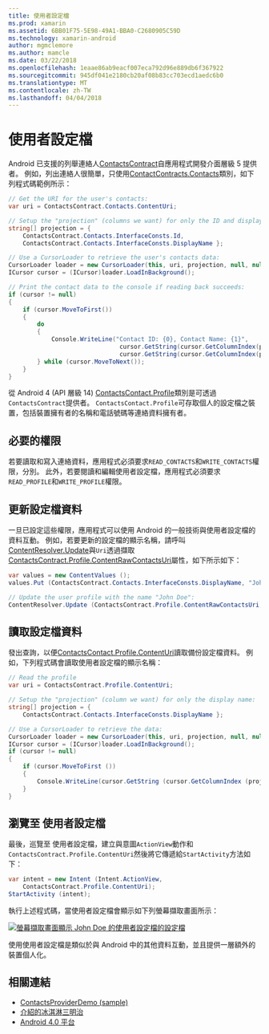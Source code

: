 ```yaml
---
title: 使用者設定檔
ms.prod: xamarin
ms.assetid: 6BB01F75-5E98-49A1-BBA0-C2680905C59D
ms.technology: xamarin-android
author: mgmclemore
ms.author: mamcle
ms.date: 03/22/2018
ms.openlocfilehash: 1eaae86ab9eacf007eca792d96e889db6f367922
ms.sourcegitcommit: 945df041e2180cb20af08b83cc703ecd1aedc6b0
ms.translationtype: MT
ms.contentlocale: zh-TW
ms.lasthandoff: 04/04/2018
---
```

# <a name="user-profile"></a>使用者設定檔

Android 已支援的列舉連絡人[ContactsContract](https://developer.xamarin.com/api/type/Android.Provider.ContactsContract/)自應用程式開發介面層級 5 提供者。 例如，列出連絡人很簡單，只使用[ContactContracts.Contacts](https://developer.xamarin.com/api/type/Android.Provider.ContactsContract+Contacts/)類別，如下列程式碼範例所示：

```csharp
// Get the URI for the user's contacts:
var uri = ContactsContract.Contacts.ContentUri;

// Setup the "projection" (columns we want) for only the ID and display name:
string[] projection = {
    ContactsContract.Contacts.InterfaceConsts.Id, 
    ContactsContract.Contacts.InterfaceConsts.DisplayName };

// Use a CursorLoader to retrieve the user's contacts data:
CursorLoader loader = new CursorLoader(this, uri, projection, null, null, null);
ICursor cursor = (ICursor)loader.LoadInBackground();

// Print the contact data to the console if reading back succeeds:
if (cursor != null)
{
    if (cursor.MoveToFirst())
    {
        do
        {
            Console.WriteLine("Contact ID: {0}, Contact Name: {1}",
                               cursor.GetString(cursor.GetColumnIndex(projection[0])),
                               cursor.GetString(cursor.GetColumnIndex(projection[1])));
        } while (cursor.MoveToNext());
    }
}
```

從 Android 4 (API 層級 14) [ContactsContact.Profile](https://developer.xamarin.com/api/type/Android.Provider.ContactsContract+Profile/)類別是可透過`ContactsContract`提供者。 `ContactsContact.Profile`可存取個人的設定檔之裝置，包括裝置擁有者的名稱和電話號碼等連絡資料擁有者。


## <a name="required-permissions"></a>必要的權限

若要讀取和寫入連絡資料，應用程式必須要求`READ_CONTACTS`和`WRITE_CONTACTS`權限，分別。
此外，若要閱讀和編輯使用者設定檔，應用程式必須要求`READ_PROFILE`和`WRITE_PROFILE`權限。


## <a name="updating-profile-data"></a>更新設定檔資料

一旦已設定這些權限，應用程式可以使用 Android 的一般技術與使用者設定檔的資料互動。 例如，若要更新的設定檔的顯示名稱，請呼叫[ContentResolver.Update](https://developer.xamarin.com/api/member/Android.Content.ContentResolver.Update)與`Uri`透過擷取[ContactsContract.Profile.ContentRawContactsUri](https://developer.xamarin.com/api/property/Android.Provider.ContactsContract+Profile.ContentRawContactsUri/)屬性，如下所示如下：

```csharp
var values = new ContentValues ();
values.Put (ContactsContract.Contacts.InterfaceConsts.DisplayName, "John Doe");

// Update the user profile with the name "John Doe":
ContentResolver.Update (ContactsContract.Profile.ContentRawContactsUri, values, null, null);
```

## <a name="reading-profile-data"></a>讀取設定檔資料

發出查詢，以便[ContactsContact.Profile.ContentUri](https://developer.xamarin.com/api/property/Android.Provider.ContactsContract+Profile.ContentUri/)讀取備份設定檔資料。 例如，下列程式碼會讀取使用者設定檔的顯示名稱：

```csharp
// Read the profile
var uri = ContactsContract.Profile.ContentUri;

// Setup the "projection" (column we want) for only the display name:
string[] projection = {
    ContactsContract.Contacts.InterfaceConsts.DisplayName };

// Use a CursorLoader to retrieve the data:
CursorLoader loader = new CursorLoader(this, uri, projection, null, null, null);
ICursor cursor = (ICursor)loader.LoadInBackground();
if (cursor != null)
{
    if (cursor.MoveToFirst ())
    {
        Console.WriteLine(cursor.GetString (cursor.GetColumnIndex (projection [0])));
    }
}
```

## <a name="navigating-to-the-user-profile"></a>瀏覽至 使用者設定檔

最後，巡覽至 使用者設定檔，建立與意圖`ActionView`動作和`ContactsContract.Profile.ContentUri`然後將它傳遞給`StartActivity`方法如下：

```csharp
var intent = new Intent (Intent.ActionView,
    ContactsContract.Profile.ContentUri);           
StartActivity (intent);
```

執行上述程式碼，當使用者設定檔會顯示如下列螢幕擷取畫面所示：

[![螢幕擷取畫面顯示 John Doe 的使用者設定檔的設定檔](user-profile-images/01-profile-screen-sml.png)](user-profile-images/01-profile-screen.png#lightbox)

使用使用者設定檔是類似於與 Android 中的其他資料互動，並且提供一層額外的裝置個人化。



## <a name="related-links"></a>相關連結

- [ContactsProviderDemo (sample)](https://developer.xamarin.com/samples/monodroid/ContactsProviderDemo/)
- [介紹的冰淇淋三明治](http://www.android.com/about/ice-cream-sandwich/)
- [Android 4.0 平台](http://developer.android.com/sdk/android-4.0.html)
